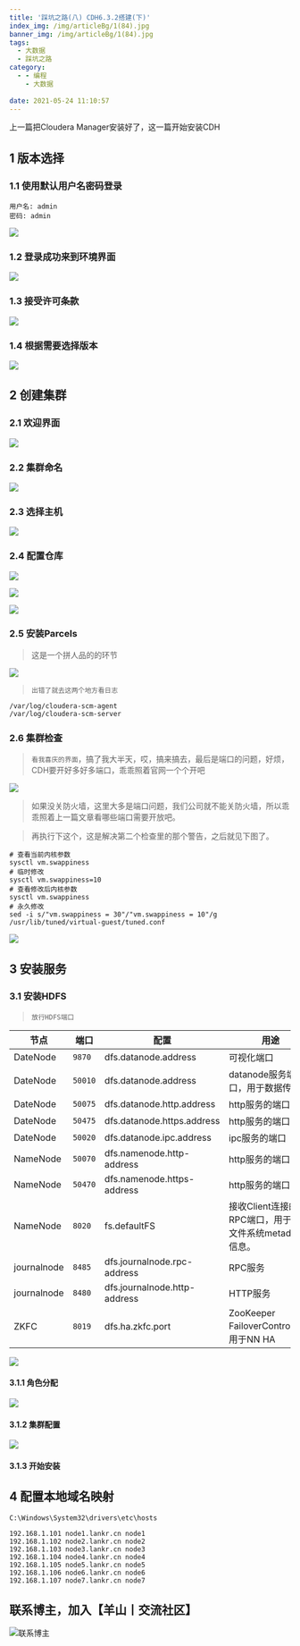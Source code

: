 ```yaml
---
title: '踩坑之路(八) CDH6.3.2搭建(下)'
index_img: /img/articleBg/1(84).jpg
banner_img: /img/articleBg/1(84).jpg
tags:
  - 大数据
  - 踩坑之路
category:
  - - 编程
    - 大数据
    
date: 2021-05-24 11:10:57
---
```


上一篇把Cloudera Manager安装好了，这一篇开始安装CDH

<!-- more -->

## 1 版本选择

### 1.1 使用默认用户名密码登录

```shell
用户名: admin
密码: admin
```

![](/img/articleContent/踩坑之路/8_CDH6.3.2搭建(下)/1.png)

### 1.2 登录成功来到环境界面

![](/img/articleContent/踩坑之路/8_CDH6.3.2搭建(下)/2.png)

### 1.3 接受许可条款

![](/img/articleContent/踩坑之路/8_CDH6.3.2搭建(下)/3.png)

### 1.4 根据需要选择版本

![](/img/articleContent/踩坑之路/8_CDH6.3.2搭建(下)/4.png)

## 2 创建集群

### 2.1 欢迎界面

![](/img/articleContent/踩坑之路/8_CDH6.3.2搭建(下)/5.png)

### 2.2 集群命名

![](/img/articleContent/踩坑之路/8_CDH6.3.2搭建(下)/6.png)

### 2.3 选择主机

![](/img/articleContent/踩坑之路/8_CDH6.3.2搭建(下)/7.png)

### 2.4 配置仓库

![](/img/articleContent/踩坑之路/8_CDH6.3.2搭建(下)/8.png)

![](/img/articleContent/踩坑之路/8_CDH6.3.2搭建(下)/9.png)

![](/img/articleContent/踩坑之路/8_CDH6.3.2搭建(下)/10.png)

### 2.5 安装Parcels

> 这是一个拼人品的的环节

![](/img/articleContent/踩坑之路/8_CDH6.3.2搭建(下)/11.png)

> `出错了就去这两个地方看日志`

```shell
/var/log/cloudera-scm-agent
/var/log/cloudera-scm-server
```

### 2.6 集群检查

> `看我喜庆的界面`，搞了我大半天，哎，搞来搞去，最后是端口的问题，好烦，CDH要开好多好多端口，乖乖照着官网一个个开吧

![](/img/articleContent/踩坑之路/8_CDH6.3.2搭建(下)/12.png)

> 如果没关防火墙，这里大多是端口问题，我们公司就不能关防火墙，所以乖乖照着上一篇文章看哪些端口需要开放吧。

> 再执行下这个，这是解决第二个检查里的那个警告，之后就见下图了。

```shell
# 查看当前内核参数
sysctl vm.swappiness
# 临时修改
sysctl vm.swappiness=10
# 查看修改后内核参数
sysctl vm.swappiness
# 永久修改
sed -i s/"vm.swappiness = 30"/"vm.swappiness = 10"/g  /usr/lib/tuned/virtual-guest/tuned.conf
```

![](/img/articleContent/踩坑之路/8_CDH6.3.2搭建(下)/13.png) 

## 3 安装服务

### 3.1 安装HDFS

> `放行HDFS端口`

节点 | 端口 | 配置 | 用途
---|---|---|---
DateNode | `9870` | dfs.datanode.address | 可视化端口
DateNode | `50010` | dfs.datanode.address | datanode服务端口，用于数据传输
DateNode | `50075` | dfs.datanode.http.address | http服务的端口
DateNode | `50475` | dfs.datanode.https.address | http服务的端口
DateNode | `50020` | dfs.datanode.ipc.address | ipc服务的端口
NameNode | `50070` | dfs.namenode.http-address | http服务的端口
NameNode | `50470` | dfs.namenode.https-address | http服务的端口
NameNode | `8020` | fs.defaultFS | 接收Client连接的RPC端口，用于获取文件系统metadata信息。
journalnode | `8485` | dfs.journalnode.rpc-address | RPC服务
journalnode | `8480` | dfs.journalnode.http-address | HTTP服务
ZKFC | `8019` | dfs.ha.zkfc.port | ZooKeeper FailoverController，用于NN HA

![](/img/articleContent/踩坑之路/8_CDH6.3.2搭建(下)/14.png)

#### 3.1.1 角色分配

![](/img/articleContent/踩坑之路/8_CDH6.3.2搭建(下)/15.png)

#### 3.1.2 集群配置

![](/img/articleContent/踩坑之路/8_CDH6.3.2搭建(下)/16.png)

#### 3.1.3 开始安装



## 4 配置本地域名映射

```shell
C:\Windows\System32\drivers\etc\hosts
```

```shell
192.168.1.101 node1.lankr.cn node1
192.168.1.102 node2.lankr.cn node2
192.168.1.103 node3.lankr.cn node3
192.168.1.104 node4.lankr.cn node4
192.168.1.105 node5.lankr.cn node5
192.168.1.106 node6.lankr.cn node6
192.168.1.107 node7.lankr.cn node7
```

## 联系博主，加入【羊山丨交流社区】
![联系博主](/img/icon/wechatFindMe.png)
